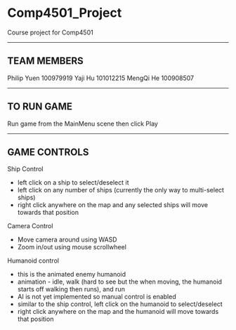 # Comp4501_Project
Course project for Comp4501

------------
TEAM MEMBERS
------------
Philip Yuen 100979919
Yaji Hu 101012215
MengQi He 100908507

-----------
TO RUN GAME
-----------
Run game from the MainMenu scene then click Play

-------------
GAME CONTROLS
-------------
Ship Control
- left click on a ship to select/deselect it
- left click on any number of ships (currently the only way to multi-select ships)
- right click anywhere on the map and any selected ships will move towards that position

Camera Control
- Move camera around using WASD
- Zoom in/out using mouse scrollwheel

Humanoid control
- this is the animated enemy humanoid
- animation - idle, walk (hard to see but the when moving, the humanoid starts off walking then runs), and run 
- AI is not yet implemented so manual control is enabled
- similar to the ship control, left click on the humanoid to select/deselect
- right click anywhere on the map and the humanoid will move towards that position
